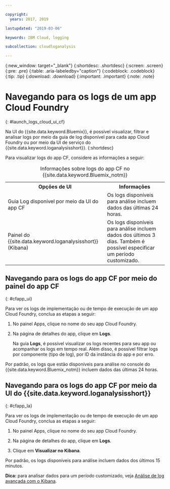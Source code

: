 ```yaml
---

copyright:
  years: 2017, 2019

lastupdated: "2019-03-06"

keywords: IBM Cloud, logging

subcollection: cloudloganalysis

---
```


{:new_window: target="_blank"}
{:shortdesc: .shortdesc}
{:screen: .screen}
{:pre: .pre}
{:table: .aria-labeledby="caption"}
{:codeblock: .codeblock}
{:tip: .tip}
{:download: .download}
{:important: .important}
{:note: .note}

# Navegando para os logs de um app Cloud Foundry
{: #launch_logs_cloud_ui_cf}

Na UI do {{site.data.keyword.Bluemix}}, é possível visualizar, filtrar e analisar logs por meio da guia de log disponível para cada app Cloud Foundry ou por meio da UI de serviço do {{site.data.keyword.loganalysisshort}}.
{:shortdesc}

Para visualizar logs do app CF, considere as informações a seguir: 

<table>
  <caption>Informações sobre logs do app CF no {{site.data.keyword.Bluemix_notm}}</caption>
  <tr>
    <th>Opções de UI</th>
    <th>Informações</th>
  </tr>
  <tr>
    <td>Guia Log disponível por meio da UI do app CF </td>
    <td>Os logs disponíveis para análise incluem dados das últimas 24 horas.</td>
  </tr>
  <tr>
    <td>Painel do {{site.data.keyword.loganalysisshort}} (Kibana)</td>
    <td>Os logs disponíveis para análise incluem dados dos últimos 3 dias. Também é possível especificar um período customizado.</td>
  </tr>
</table>


## Navegando para os logs do app CF por meio do painel do app CF 
{: #cfapp_ui}

Para ver os logs de implementação ou de tempo de execução de um app Cloud Foundry, conclua as
etapas a seguir:

1. No painel Apps, clique no nome do seu app Cloud Foundry. 
    
2. Na página de detalhes do app, clique em **Logs**.
    
    Na guia **Logs**, é possível visualizar os logs recentes para seu app ou
acompanhar os logs em tempo real. Além disso, é possível filtrar logs por componente (tipo de log), por ID da instância do app e por erro.
    
Por padrão, os logs que estão disponíveis para análise no
console do {{site.data.keyword.Bluemix_notm}}
incluem dados das últimas 24 horas.


## Navegando para os logs do app CF por meio da UI do {{site.data.keyword.loganalysisshort}} 
{: #cfapp_la}

Para ver os logs de implementação ou de tempo de execução de um app Cloud Foundry, conclua as
etapas a seguir:

1. No painel Apps, clique no nome do seu app Cloud Foundry. 
    
2. Na página de detalhes do app, clique em **Logs**.
    
3. Clique em **Visualizar no Kibana**.

Por padrão, os logs disponíveis para análise incluem dados dos últimos 15 minutos.

**Dica:** para analisar dados para um período customizado, veja [Análise de log avançada com o Kibana](/docs/services/CloudLogAnalysis/kibana?topic=cloudloganalysis-analyzing_logs_Kibana#analyzing_logs_Kibana). 


